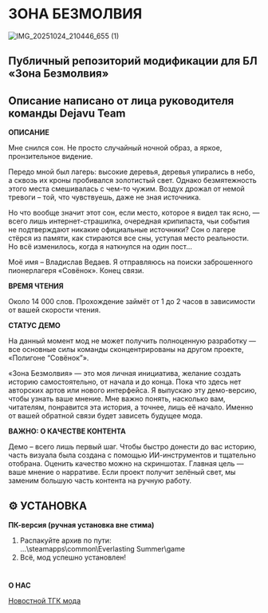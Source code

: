 # ЗОНА БЕЗМОЛВИЯ

![IMG_20251024_210446_655 (1)](https://github.com/user-attachments/assets/112d995f-4b3d-4583-8934-69794abd9b13)

## Публичный репозиторий модификации для БЛ «Зона Безмолвия»
## Описание написано от лица руководителя команды Dejavu Team

**ОПИСАНИЕ**

Мне снился сон. Не просто случайный ночной образ, а яркое, пронзительное видение.

Передо мной был лагерь: высокие деревья, деревья упирались в небо, а сквозь их кроны пробивался золотистый свет.
Однако безмятежность этого места смешивалась с чем-то чужим. Воздух дрожал от немой тревоги – той, что чувствуешь, даже не зная источника.

Но что вообще значит этот сон, если место, которое я видел так ясно, — всего лишь интернет-страшилка, очередная крипипаста, чьи события не подтверждают никакие официальные источники? Сон о лагере стёрся из памяти, как стираются все сны, уступая место реальности. Но всё изменилось, когда я наткнулся на один пост...

Моё имя – Владислав Ведаев. Я отправляюсь на поиски заброшенного пионерлагеря «Совёнок». Конец связи.

**ВРЕМЯ ЧТЕНИЯ**

Около 14 000 слов. Прохождение займёт от 1 до 2 часов в зависимости от вашей скорости чтения.

**СТАТУС ДЕМО**

На данный момент мод не может получить полноценную разработку — все основные силы команды сконцентрированы на другом проекте, «Полигоне “Совёнок”».

«Зона Безмолвия» — это моя личная инициатива, желание создать историю самостоятельно, от начала и до конца.
Пока что здесь нет авторских артов или нового интерфейса. Я выпускаю эту демо-версию, чтобы узнать ваше мнение. Мне важно понять, насколько вам, читателям, понравится эта история, а точнее, лишь её
начало. Именно от вашей обратной связи будет зависеть будущее мода.

**ВАЖНО: О КАЧЕСТВЕ КОНТЕНТА**

Демо – всего лишь первый шаг. Чтобы быстро донести до вас историю, часть визуала была создана с помощью ИИ-инструментов и тщательно отобрана. Оценить качество можно на скриншотах.
Главная цель — ваше мнение о нарративе. Если проект получит зелёный свет, мы заменим большую часть контента на ручную работу.

## ⚙️ УСТАНОВКА

**ПК-версия (ручная установка вне стима)**

1. Распакуйте архив по пути:  
   ...\steamapps\common\Everlasting Summer\game
2. Всё, мод успешно установлен!

#

**О НАС**

[Новостной ТГК мода](https://t.me/poligonsovenok)
